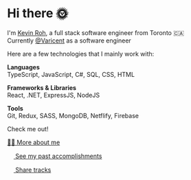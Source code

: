 # Hi there 🌞

I'm [Kevin Roh](https://kevinroh.ca), a full stack software engineer from Toronto 🇨🇦
<br/>
Currently [@Varicent](https://www.varicent.com/) as a software engineer
<br/>

Here are a few technologies that I mainly work with:

**Languages** 
<br/>
TypeScript, JavaScript, C#, SQL, CSS, HTML

**Frameworks & Libraries** 
<br/>
React, .NET, ExpressJS, NodeJS
   
**Tools**
<br/>
Git, Redux, SASS, MongoDB, Netflify, Firebase


Check me out!

<a href="https://kevinroh.ca" target="_blank">👨‍💻 More about me </a>
<br/>

<a href="https://linkedin.com/in/kevinroh" target="_blank"><img src="https://upload.wikimedia.org/wikipedia/commons/c/ca/LinkedIn_logo_initials.png" width="15"/> See my past accomplishments </a>
<br/>

<a href="https://open.spotify.com/user/12147067787?si=8938b10c54b049c9" target="_blank"><img src="https://www.freepnglogos.com/uploads/spotify-logo-png/file-spotify-logo-png-4.png" width="15"/> Share tracks </a>
<br/>
